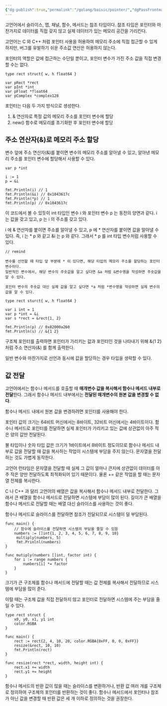 ```yaml
---
{"dg-publish":true,"permalink":"/golang/baisic/pointer/","dgPassFrontmatter":true,"created":"2024-01-27T20:09:16.000+09:00","updated":"2024-05-11T11:35:06.124+09:00"}
---
```


고언어에서 슬라이스, 맵, 채널, 함수, 메서드는 참조 타입이다. 참조 타입은 포인터와 마찬가지로 데이터를 직접 갖지 않고 실제 데이터가 있는 메모리 공간을 가리킨다.

고언어는 C 와 C++ 처럼 포인터 사용을 허용하여 메모리 주소에 직접 접근할 수 있게 하지만, 버그를 유발하기 쉬운 주소값 연산은 허용하지 않는다.

포인터의 역할은 값에 접근하는 수단일 뿐이고, 포인터 변수가 가진 주소 값을 직접 변경할 수는 없다.

```golang
type rect struct{ w, h float64 }

var pRect *rect
var pInt *int
var pFloat *float64
var pComplex *complex128
```

포인터는 다음 두 가지 방식으로 생성한다.

1. & 연산자로 특정 값의 메모리 주소를 포인터 변수에 할당
2. new() 함수로 메모리를 초기화한 후 포인터 변수에 할당

## 주소 연산자(&)로 메모리 주소 할당

변수 앞에 주소 연산자(&)를 붙이면 변수의 메모리 주소를 알아낼 수 있고, 알아낸 메모리 주소를 포인터 변수에 할당해서 사용할 수 있다.

```golang
var p *int

i := 1
p = &i

fmt.Println(i) // 1
fmt.Println(&i) // 0x1043617c
fmt.Println(*p) // 1
fmt.Println(p) // 0x1043617c
```

이 코드에서 볼 수 있듯이 int 타입인 변수 i 와 포인터 변수 p 는 동전의 양면과 같다. i 는 값을 갖고 있고, p 는 i 의 주소를 갖고 있다.

i 에 & 연산자를 붙이면 주소를 알아낼 수 있고, p 에 * 연산자를 붙이면 값을 알아낼 수 있다. 
즉, i 는 * p 와 같고 &i 는 p 와 같다. 그래서 * p 를 int 타입 변수처럼 사용할 수 있다.

```
// remind

변수를 선언할 때 타입 앞 부분에 * 이 있다면, 해당 타입의 메모리 주소를 할당하는 포인터 변수이다.
일반적인 변수에서, 해당 변수의 주솟값을 알고 싶다면 &a 처럼 &변수명을 작성하면 주솟값을 알 수 있다.

포인터 변수의 주솟값 대신 실제 값을 알고 싶다면 *a 처럼 *변수명을 작성하면 실제 변수의 값을 알 수 있다.
```

```golang
type rect sturct{ w, h float64 }

var i int = 1
var p *int = &i
var s *rect = &rect{1, 2}

fmt.Println(p) // 0x82000a260
fmt.Println(s) // &{1 2}
```

구조체 포인터를 출력하면 포인터가 가리키는 값과 포인터인 것을 나타내기 위해 &{1 2} 처럼 주소 연산자(&) 를 함께 출력한다.

일반 변수와 마찬가지로 선언과 동시에 값을 할당하는 경우 타입을 생략할 수 있다.

## 값 전달

고언어에서는 함수나 메서드를 호출할 때 **매개변수 값을 복사해서 함수나 메서드 내부로 전달**한다. 그래서 함수나 메서드 내부에서는 **전달된 매개변수의 원본 값을 변경할 수 없다**.

함수나 메서드 내에서 원본 값을 변경하려면 포인터를 사용해야 한다.

포인터 값의 크기는 64비트 머신에서는 8바이트, 32비트 머신에서는 4바이트이다. 함수나 메서드로 포인터를 전달하면 실제 포인터가 가리키고 있는 값에 상관없이 아주 적은 양의 값만 전달된다.

불 타입이나 숫자 타입 값은 크기가 1바이트에서 8바이트 정도이므로 함수나 메서드 내부로 값을 전달할 때 값을 복사하는 작업이 시스템에 부담을 주지 않는다. 문자열을 전달하는 것도 가볍게 동작한다.

고언어 런타임은 문자열을 전달할 때 실제 그 값이 얼마나 큰지에 상관없이 데이터를 아주 작은 양만 전달하도록 최적화되어 있기 때문이다. 물론 += 같은 작업을 할 때는 문자열 전체를 복사한다.

C 나 C++ 과 달리 고언어의 배열은 값을 복사해서 함수나 메서드 내부로 전달한다. 그래서 큰 배열을 함수나 메서드로 전달하면 시스템에 부담이 많이 된다. 길이가 큰 배열을 함수나 메서드로 전달할 때는 배열 대신 슬라이스를 사용하는 것이 좋다.

함수나 메서드로 슬라이스를 전달하면 참조가 전달되므로 시스템이 덜 부담된다.

```golang
func main() {
	// 함수에 슬라이스를 전달하면 시스템의 부담을 줄일 수 있음
	numbers := []int{1, 2, 3, 4, 5, 6, 7, 8, 9, 10}
	 multiply(numbers, 5)
	 fmt.Prinlnl(numbers)
}

func mutiply(numbers []int, factor int) {
	for i := range numbers {
		numbers[i] *= factor
	}
}
```

크기가 큰 구조체를 함수나 메서드에 전달할 때는 값 전체를 복사해서 전달하므로 시스템에 부담을 많이 준다.

이럴 때는 구조체 값을 직접 전달하지 않고 포인터로 전달하면 시스템에 주는 부담을 줄일 수 있다.

```golang
type rect struct {
	x0, y0, x1, y1 int
	color.RGBA
}

func main() {
	rect := rect{2, 4, 10, 20, color.RGBA{0xFF, 0, 0, 0xFF}}
	resize(&rect, 10, 10)
	fmt.Println(rect)
}

func resize(rect *rect, width, height int) {
	rect.x1 += width
	rect.y1 += height
}
```

함수나 메서드의 반환 값이 많을 때는 슬라이스를 변환하거나, 반환 값 여러 개를 구조체로 정의하여 구조체의 포인터를 반환하는 것이 좋다. 함수나 메서드에서 포인터나 참조가 아닌 값을 변경할 때 반환 값은 세 개 이하로 정의하는 것을 권장한다.